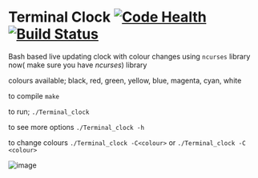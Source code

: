 # Terminal Clock [![Code Health](https://landscape.io/github/namila007/Terminal-Clock/master/landscape.svg?style=flat)](https://landscape.io/github/namila007/Terminal-Clock/master) [![Build Status](https://travis-ci.org/namila007/Terminal-Clock.svg?branch=master)](https://travis-ci.org/namila007/Terminal-Clock)




Bash based live updating clock with colour changes
using `ncurses` library now( make sure you have *ncurses*) library

colours available;
	black, red, green, yellow, blue, magenta, cyan, white

to compile
	`make`

to run;
	`./Terminal_clock`

to see more options
	`./Terminal_clock -h`

to change colours
	`./Terminal_clock -C<colour>`  or `./Terminal_clock -C <colour>` 


![image](https://user-images.githubusercontent.com/18147085/28996867-804a7a8c-7a25-11e7-9bf4-1628e677a03b.png)

